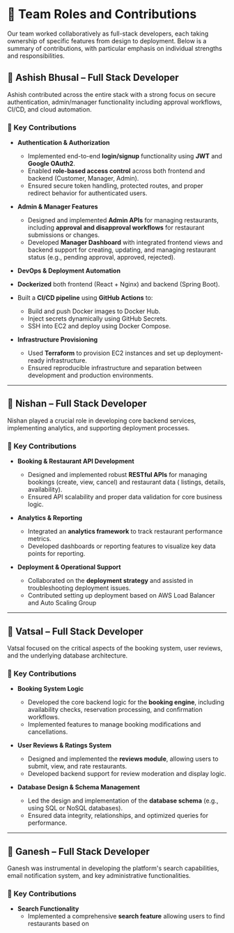 # 👥 Team Roles and Contributions

Our team worked collaboratively as full-stack developers, each taking ownership of specific features from design to
deployment.
Below is a summary of contributions, with particular emphasis on individual strengths and responsibilities.

## 👤 Ashish Bhusal – Full Stack Developer

Ashish contributed across the entire stack with a strong focus on secure authentication, admin/manager functionality
including approval workflows, CI/CD, and cloud automation.

### 🚀 Key Contributions

- **Authentication & Authorization**
  - Implemented end-to-end **login/signup** functionality using **JWT** and **Google OAuth2**.
  - Enabled **role-based access control** across both frontend and backend (Customer, Manager, Admin).
  - Ensured secure token handling, protected routes, and proper redirect behavior for authenticated users.

- **Admin & Manager Features**
  - Designed and implemented **Admin APIs** for managing restaurants, including **approval and disapproval workflows** for
    restaurant submissions or changes.
  - Developed **Manager Dashboard** with integrated frontend views and backend support for creating, updating, and
    managing restaurant status (e.g., pending approval, approved, rejected).

- **DevOps & Deployment Automation**
- **Dockerized** both frontend (React + Nginx) and backend (Spring Boot).
- Built a **CI/CD pipeline** using **GitHub Actions** to:
  - Build and push Docker images to Docker Hub.
  - Inject secrets dynamically using GitHub Secrets.
  - SSH into EC2 and deploy using Docker Compose.

- **Infrastructure Provisioning**
  - Used **Terraform** to provision EC2 instances and set up deployment-ready infrastructure.
  - Ensured reproducible infrastructure and separation between development and production environments.

---

## 👤 Nishan – Full Stack Developer

Nishan played a crucial role in developing core backend services, implementing analytics, and supporting deployment
processes.

### 🚀 Key Contributions

- **Booking & Restaurant API Development**
  - Designed and implemented robust **RESTful APIs** for managing bookings (create, view, cancel) and restaurant data (
    listings, details, availability).
  - Ensured API scalability and proper data validation for core business logic.


- **Analytics & Reporting**
  - Integrated an **analytics framework** to track restaurant performance metrics.
  - Developed dashboards or reporting features to visualize key data points for reporting.


- **Deployment & Operational Support**
  - Collaborated on the **deployment strategy** and assisted in troubleshooting deployment issues.
  - Contributed setting up deployment based on AWS Load Balancer and Auto Scaling Group 

---

## 👤 Vatsal – Full Stack Developer

Vatsal focused on the critical aspects of the booking system, user reviews, and the underlying database architecture.

### 🚀 Key Contributions

- **Booking System Logic**
  - Developed the core backend logic for the **booking engine**, including availability checks, reservation processing,
    and confirmation workflows.
  - Implemented features to manage booking modifications and cancellations.

- **User Reviews & Ratings System**
  - Designed and implemented the **reviews module**, allowing users to submit, view, and rate restaurants.
  - Developed backend support for review moderation and display logic.

- **Database Design & Schema Management**
  - Led the design and implementation of the **database schema** (e.g., using SQL or NoSQL databases).
  - Ensured data integrity, relationships, and optimized queries for performance.

---

## 👤 Ganesh – Full Stack Developer

Ganesh was instrumental in developing the platform's search capabilities, email notification system, and key
administrative functionalities.

### 🚀 Key Contributions

- **Search Functionality**
  - Implemented a comprehensive **search feature** allowing users to find restaurants based on